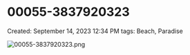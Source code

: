 # 00055-3837920323

Created: September 14, 2023 12:34 PM
tags: Beach, Paradise

![00055-3837920323.png](00055-3837920323%20bf32ec16bb6840989ad56d625588b40c/00055-3837920323.png)